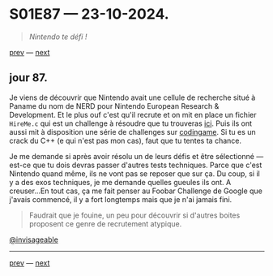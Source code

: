 # S01E87 — 23-10-2024.

> *Nintendo te défi !*

[prev](S01E86-22-10-2024.md) — [next](S01E01-29-07-2024.md)   

## jour 87.

Je viens de découvrir que Nintendo avait une cellule de recherche situé à Paname du nom de NERD pour Nintendo European Research & Development. Et le plus ouf c'est qu'il recrute et on mit en place un fichier `HireMe.c` qui est un challenge à résoudre que tu trouveras [ici](https://www.nerd.nintendo.com/files/HireMe). Puis ils ont aussi mit à disposition une série de challenges sur [codingame](https://www.codingame.com/ide/puzzle/nintendo-sponsored-contest). Si tu es un crack du C++ (e qui n'est pas mon cas), faut que tu tentes ta chance.

Je me demande si après avoir résolu un de leurs défis et être sélectionné — est-ce que tu dois devras passer d'autres tests techniques. Parce que c'est Nintendo quand même, ils ne vont pas se reposer que sur ça. Du coup, si il y a des exos techniques, je me demande quelles gueules ils ont. A creuser...En tout cas, ça me fait penser au Foobar Challenge de Google que j'avais commencé, il y a fort longtemps mais que je n'ai jamais fini.

> Faudrait que je fouine, un peu pour découvrir si d'autres boites proposent ce genre de recrutement atypique.

[@invisageable](https://twitter.com/invisageable)   

---

[prev](S01E86-22-10-2024.md) — [next](S01E01-29-07-2024.md)   
